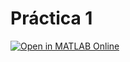 # Práctica 1

[![Open in MATLAB Online](https://www.mathworks.com/images/responsive/global/open-in-matlab-online.svg)](https://matlab.mathworks.com/open/github/v1?repo=InMaths/Practicas_InMaths&file=G387_G377_Algebra_Lineal_y_Geometria/Practica1/practica1_matrices_y_sistemas.mlx)

